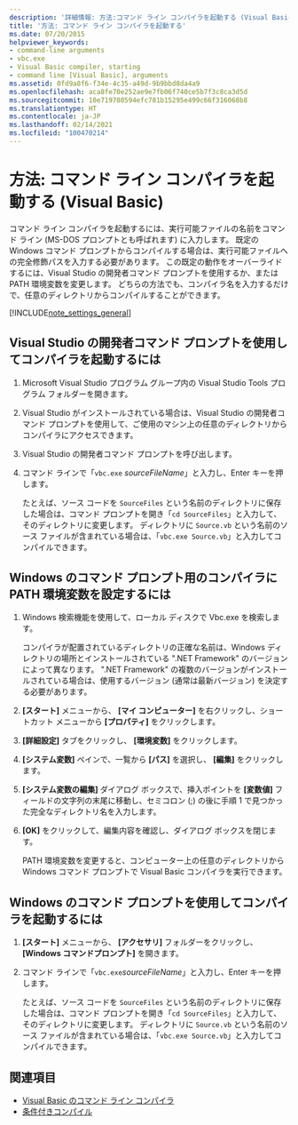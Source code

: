 ```yaml
---
description: '詳細情報: 方法:コマンド ライン コンパイラを起動する (Visual Basic)'
title: '方法: コマンド ライン コンパイラを起動する'
ms.date: 07/20/2015
helpviewer_keywords:
- command-line arguments
- vbc.exe
- Visual Basic compiler, starting
- command line [Visual Basic], arguments
ms.assetid: 0fd9a8f6-f34e-4c35-a49d-9b9bbd8da4a9
ms.openlocfilehash: aca8fe70e252ae9e7fb06f740ce5b7f3c8ca3d5d
ms.sourcegitcommit: 10e719780594efc781b15295e499c66f316068b8
ms.translationtype: HT
ms.contentlocale: ja-JP
ms.lasthandoff: 02/14/2021
ms.locfileid: "100470214"
---
```

# <a name="how-to-invoke-the-command-line-compiler-visual-basic"></a>方法: コマンド ライン コンパイラを起動する (Visual Basic)

コマンド ライン コンパイラを起動するには、実行可能ファイルの名前をコマンド ライン (MS-DOS プロンプトとも呼ばれます) に入力します。 既定の Windows コマンド プロンプトからコンパイルする場合は、実行可能ファイルへの完全修飾パスを入力する必要があります。 この既定の動作をオーバーライドするには、Visual Studio の開発者コマンド プロンプトを使用するか、または PATH 環境変数を変更します。 どちらの方法でも、コンパイラ名を入力するだけで、任意のディレクトリからコンパイルすることができます。

[!INCLUDE[note_settings_general](~/includes/note-settings-general-md.md)]

## <a name="to-invoke-the-compiler-using-the-developer-command-prompt-for-visual-studio"></a>Visual Studio の開発者コマンド プロンプトを使用してコンパイラを起動するには

1. Microsoft Visual Studio プログラム グループ内の Visual Studio Tools プログラム フォルダーを開きます。

2. Visual Studio がインストールされている場合は、Visual Studio の開発者コマンド プロンプトを使用して、ご使用のマシン上の任意のディレクトリからコンパイラにアクセスできます。

3. Visual Studio の開発者コマンド プロンプトを呼び出します。

4. コマンド ラインで「`vbc.exe` *sourceFileName*」と入力し、Enter キーを押します。

    たとえば、ソース コードを `SourceFiles` という名前のディレクトリに保存した場合は、コマンド プロンプトを開き「`cd SourceFiles`」と入力して、そのディレクトリに変更します。 ディレクトリに `Source.vb` という名前のソース ファイルが含まれている場合は、「`vbc.exe Source.vb`」と入力してコンパイルできます。

## <a name="to-set-the-path-environment-variable-to-the-compiler-for-the-windows-command-prompt"></a>Windows のコマンド プロンプト用のコンパイラに PATH 環境変数を設定するには

1. Windows 検索機能を使用して、ローカル ディスクで Vbc.exe を検索します。

    コンパイラが配置されているディレクトリの正確な名前は、Windows ディレクトリの場所とインストールされている ".NET Framework" のバージョンによって異なります。 ".NET Framework" の複数のバージョンがインストールされている場合は、使用するバージョン (通常は最新バージョン) を決定する必要があります。

2. **[スタート]** メニューから、 **[マイ コンピューター]** を右クリックし、ショートカット メニューから **[プロパティ]** をクリックします。

3. **[詳細設定]** タブをクリックし、 **[環境変数]** をクリックします。

4. **[システム変数]** ペインで、一覧から **[パス]** を選択し、 **[編集]** をクリックします。

5. **[システム変数の編集]** ダイアログ ボックスで、挿入ポイントを **[変数値]** フィールドの文字列の末尾に移動し、セミコロン (;) の後に手順 1 で見つかった完全なディレクトリ名を入力します。

6. **[OK]** をクリックして、編集内容を確認し、ダイアログ ボックスを閉じます。

     PATH 環境変数を変更すると、コンピューター上の任意のディレクトリから Windows コマンド プロンプトで Visual Basic コンパイラを実行できます。

## <a name="to-invoke-the-compiler-using-the-windows-command-prompt"></a>Windows のコマンド プロンプトを使用してコンパイラを起動するには

1. **[スタート]** メニューから、 **[アクセサリ]** フォルダーをクリックし、 **[Windows コマンドプロンプト]** を開きます。

2. コマンド ラインで「`vbc.exe`*sourceFileName*」と入力し、Enter キーを押します。

     たとえば、ソース コードを `SourceFiles` という名前のディレクトリに保存した場合は、コマンド プロンプトを開き「`cd SourceFiles`」と入力して、そのディレクトリに変更します。 ディレクトリに `Source.vb` という名前のソース ファイルが含まれている場合は、「`vbc.exe Source.vb`」と入力してコンパイルできます。

## <a name="see-also"></a>関連項目

- [Visual Basic のコマンド ライン コンパイラ](index.md)
- [条件付きコンパイル](../../programming-guide/program-structure/conditional-compilation.md)
